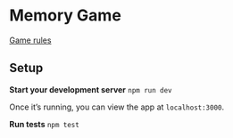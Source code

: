 # Memory Game

[Game rules](https://en.wikipedia.org/wiki/Concentration_(game))


## Setup

**Start your development server**
`npm run dev`

Once it’s running, you can view the app at `localhost:3000`.

**Run tests**
`npm test`
